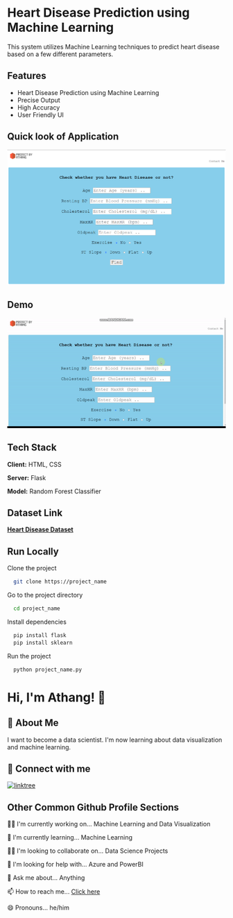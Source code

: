 # Heart Disease Prediction using Machine Learning

This system utilizes Machine Learning techniques to predict heart disease based on a few different parameters.


## Features

- Heart Disease Prediction using Machine Learning
- Precise Output
- High Accuracy
- User Friendly UI

##  Quick look of Application 

![](/Image%20001.png)

## Demo

![](demo.gif)

## Tech Stack

**Client:** HTML, CSS

**Server:** Flask

**Model:** Random Forest Classifier

## Dataset Link

<a href="https://www.kaggle.com/datasets/fedesoriano/heart-failure-prediction"> **Heart Disease Dataset** </a>

## Run Locally

Clone the project

```bash
  git clone https://project_name
```

Go to the project directory

```bash
  cd project_name
```

Install dependencies

```cmd
  pip install flask
  pip install sklearn
```

Run the project

```cmd
  python project_name.py
```

# Hi, I'm Athang! 👋

## 🚀 About Me

I want to become a data scientist.
I'm now learning about data visualization and machine learning.

## 🔗 Connect with me

[![linktree](https://img.shields.io/badge/linktree-39E09B?style=for-the-badge&logo=linktree&logoColor=white)](https://linktr.ee/Athang0)

## Other Common Github Profile Sections

👩‍💻 I'm currently working on... Machine Learning and Data Visualization

🧠 I'm currently learning... Machine Learning

👯‍♀️ I'm looking to collaborate on... Data Science Projects

🤔 I'm looking for help with... Azure and PowerBI

💬 Ask me about... Anything

📫 How to reach me... <a href="https://linktr.ee/Athang0"> Click here </a>

😄 Pronouns... he/him
